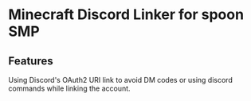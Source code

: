 # Minecraft Discord Linker for spoon SMP

## Features
Using Discord's OAuth2 URI link to avoid DM codes or using discord commands while linking the account.
